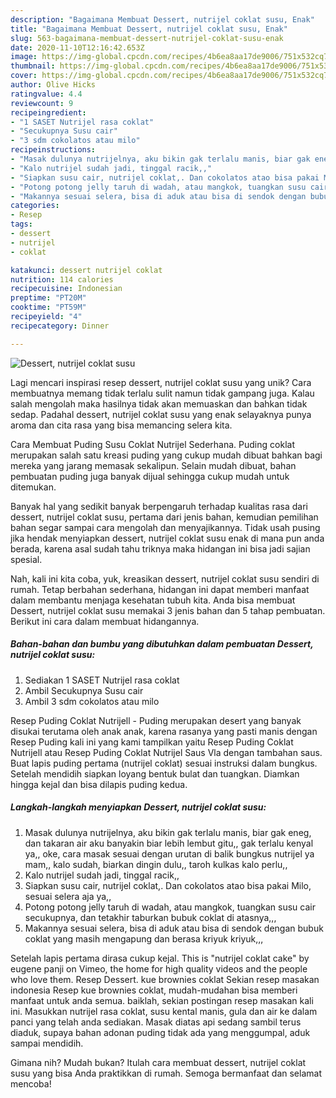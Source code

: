 ```yaml
---
description: "Bagaimana Membuat Dessert, nutrijel coklat susu, Enak"
title: "Bagaimana Membuat Dessert, nutrijel coklat susu, Enak"
slug: 563-bagaimana-membuat-dessert-nutrijel-coklat-susu-enak
date: 2020-11-10T12:16:42.653Z
image: https://img-global.cpcdn.com/recipes/4b6ea8aa17de9006/751x532cq70/dessert-nutrijel-coklat-susu-foto-resep-utama.jpg
thumbnail: https://img-global.cpcdn.com/recipes/4b6ea8aa17de9006/751x532cq70/dessert-nutrijel-coklat-susu-foto-resep-utama.jpg
cover: https://img-global.cpcdn.com/recipes/4b6ea8aa17de9006/751x532cq70/dessert-nutrijel-coklat-susu-foto-resep-utama.jpg
author: Olive Hicks
ratingvalue: 4.4
reviewcount: 9
recipeingredient:
- "1 SASET Nutrijel rasa coklat"
- "Secukupnya Susu cair"
- "3 sdm cokolatos atau milo"
recipeinstructions:
- "Masak dulunya nutrijelnya, aku bikin gak terlalu manis, biar gak eneg, dan takaran air aku banyakin biar lebih lembut gitu,, gak terlalu kenyal ya,, oke, cara masak sesuai dengan urutan di balik bungkus nutrijel ya mam,, kalo sudah, biarkan dingin dulu,, taroh kulkas kalo perlu,,"
- "Kalo nutrijel sudah jadi, tinggal racik,,"
- "Siapkan susu cair, nutrijel coklat,. Dan cokolatos atao bisa pakai Milo, sesuai selera aja ya,,"
- "Potong potong jelly taruh di wadah, atau mangkok, tuangkan susu cair secukupnya, dan tetakhir taburkan bubuk coklat di atasnya,,,"
- "Makannya sesuai selera, bisa di aduk atau bisa di sendok dengan bubuk coklat yang masih mengapung dan berasa kriyuk kriyuk,,,"
categories:
- Resep
tags:
- dessert
- nutrijel
- coklat

katakunci: dessert nutrijel coklat 
nutrition: 114 calories
recipecuisine: Indonesian
preptime: "PT20M"
cooktime: "PT59M"
recipeyield: "4"
recipecategory: Dinner

---
```



![Dessert, nutrijel coklat susu](https://img-global.cpcdn.com/recipes/4b6ea8aa17de9006/751x532cq70/dessert-nutrijel-coklat-susu-foto-resep-utama.jpg)

Lagi mencari inspirasi resep dessert, nutrijel coklat susu yang unik? Cara membuatnya memang tidak terlalu sulit namun tidak gampang juga. Kalau salah mengolah maka hasilnya tidak akan memuaskan dan bahkan tidak sedap. Padahal dessert, nutrijel coklat susu yang enak selayaknya punya aroma dan cita rasa yang bisa memancing selera kita.

Cara Membuat Puding Susu Coklat Nutrijel Sederhana. Puding coklat merupakan salah satu kreasi puding yang cukup mudah dibuat bahkan bagi mereka yang jarang memasak sekalipun. Selain mudah dibuat, bahan pembuatan puding juga banyak dijual sehingga cukup mudah untuk ditemukan.

Banyak hal yang sedikit banyak berpengaruh terhadap kualitas rasa dari dessert, nutrijel coklat susu, pertama dari jenis bahan, kemudian pemilihan bahan segar sampai cara mengolah dan menyajikannya. Tidak usah pusing jika hendak menyiapkan dessert, nutrijel coklat susu enak di mana pun anda berada, karena asal sudah tahu triknya maka hidangan ini bisa jadi sajian spesial.


Nah, kali ini kita coba, yuk, kreasikan dessert, nutrijel coklat susu sendiri di rumah. Tetap berbahan sederhana, hidangan ini dapat memberi manfaat dalam membantu menjaga kesehatan tubuh kita. Anda bisa membuat Dessert, nutrijel coklat susu memakai 3 jenis bahan dan 5 tahap pembuatan. Berikut ini cara dalam membuat hidangannya.

<!--inarticleads1-->

##### Bahan-bahan dan bumbu yang dibutuhkan dalam pembuatan Dessert, nutrijel coklat susu:

1. Sediakan 1 SASET Nutrijel rasa coklat
1. Ambil Secukupnya Susu cair
1. Ambil 3 sdm cokolatos atau milo


Resep Puding Coklat Nutrijell - Puding merupakan desert yang banyak disukai terutama oleh anak anak, karena rasanya yang pasti manis dengan Resep Puding kali ini yang kami tampilkan yaitu Resep Puding Coklat Nutrijell atau Resep Puding Coklat Nutrijel Saus Vla dengan tambahan saus. Buat lapis puding pertama (nutrijel coklat) sesuai instruksi dalam bungkus. Setelah mendidih siapkan loyang bentuk bulat dan tuangkan. Diamkan hingga kejal dan bisa dilapis puding kedua. 

<!--inarticleads2-->

##### Langkah-langkah menyiapkan Dessert, nutrijel coklat susu:

1. Masak dulunya nutrijelnya, aku bikin gak terlalu manis, biar gak eneg, dan takaran air aku banyakin biar lebih lembut gitu,, gak terlalu kenyal ya,, oke, cara masak sesuai dengan urutan di balik bungkus nutrijel ya mam,, kalo sudah, biarkan dingin dulu,, taroh kulkas kalo perlu,,
1. Kalo nutrijel sudah jadi, tinggal racik,,
1. Siapkan susu cair, nutrijel coklat,. Dan cokolatos atao bisa pakai Milo, sesuai selera aja ya,,
1. Potong potong jelly taruh di wadah, atau mangkok, tuangkan susu cair secukupnya, dan tetakhir taburkan bubuk coklat di atasnya,,,
1. Makannya sesuai selera, bisa di aduk atau bisa di sendok dengan bubuk coklat yang masih mengapung dan berasa kriyuk kriyuk,,,


Setelah lapis pertama dirasa cukup kejal. This is &#34;nutrijel coklat cake&#34; by eugene panji on Vimeo, the home for high quality videos and the people who love them. Resep Dessert. kue brownies coklat Sekian resep masakan indonesia Resep kue brownies coklat, mudah-mudahan bisa memberi manfaat untuk anda semua. baiklah, sekian postingan resep masakan kali ini. Masukkan nutrijel rasa coklat, susu kental manis, gula dan air ke dalam panci yang telah anda sediakan. Masak diatas api sedang sambil terus diaduk, supaya bahan adonan puding tidak ada yang menggumpal, aduk sampai mendidih. 

Gimana nih? Mudah bukan? Itulah cara membuat dessert, nutrijel coklat susu yang bisa Anda praktikkan di rumah. Semoga bermanfaat dan selamat mencoba!
